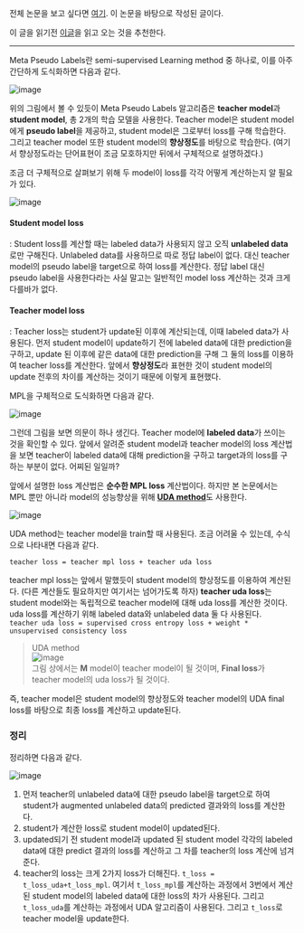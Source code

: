 전체 논문을 보고 싶다면 [여기](https://arxiv.org/pdf/2003.10580v4.pdf). 이 논문을 바탕으로 작성된 글이다.

이 글을 읽기전 [이글](UDA)을 읽고 오는 것을 추천한다.

---

Meta Pseudo Labels란 semi-supervised Learning method 중 하나로, 이를 아주 간단하게 도식화하면 다음과 같다.

![image](https://user-images.githubusercontent.com/84768279/127601205-e3fca04e-bb1e-47bb-89e5-701a47b3c985.png)

위의 그림에서 볼 수 있듯이 Meta Pseudo Labels 알고리즘은 **teacher model**과 **student model**, 총 2개의 학습 모델을 사용한다. Teacher model은 student model에게 **pseudo label**을 제공하고, student model은 그로부터 loss를 구해 학습한다. 그리고 teacher model 또한 student model의 **향상정도**를 바탕으로 학습한다. (여기서 향상정도라는 단어표현이 조금 모호하지만 뒤에서 구체적으로 설명하겠다.)

조금 더 구체적으로 살펴보기 위해 두 model이 loss를 각각 어떻게 계산하는지 알 필요가 있다. <br/>

![image](https://user-images.githubusercontent.com/84768279/127601214-5d1a36ed-291c-4d61-8152-6f6fff1646fc.png)

#### Student model loss
: Student loss를 계산할 때는 labeled data가 사용되지 않고 오직 **unlabeled data**로만 구해진다. Unlabeled data를 사용하므로 따로 정답 label이 없다. 대신 teacher model의 pseudo label을 target으로 하여 loss를 계산한다. 정답 label 대신 pseudo label을 사용한다라는 사실 말고는 일반적인 model loss 계산하는 것과 크게 다를바가 없다.

#### Teacher model loss
: Teacher loss는 student가 update된 이후에 계산되는데, 이때 labeled data가 사용된다. 먼저 student model이 update하기 전에 labeled data에 대한 prediction을 구하고, update 된 이후에 같은 data에 대한 prediction을 구해 그 둘의 loss를 이용하여 teacher loss를 계산한다. 앞에서 **향상정도**라 표현한 것이 student model의 update 전후의 차이를 계산하는 것이기 때문에 이렇게 표현했다.

MPL을 구체적으로 도식화하면 다음과 같다.

![image](https://user-images.githubusercontent.com/84768279/127972564-a40f442b-4db2-4ee1-a220-c4fb09b2e5b1.png)

그런데 그림을 보면 의문이 하나 생긴다. Teacher model에 **labeled data**가 쓰이는 것을 확인할 수 있다. 앞에서 알려준 student model과 teacher model의 loss 계산법을 보면 teacher이 labeled data에 대해 prediction을 구하고 target과의 loss를 구하는 부분이 없다. 어찌된 일일까?

앞에서 설명한 loss 계산법은 **순수한 MPL loss** 계산법이다. 하지만 본 논문에서는 MPL 뿐만 아니라 model의 성능향상을 위해 [**UDA method**](UDA)도 사용한다.

![image](https://user-images.githubusercontent.com/84768279/127981771-ae5ac3f4-6862-4ba8-9f3e-321b414bf766.png)

UDA method는 teacher model을 train할 때 사용된다. 조금 어려울 수 있는데, 수식으로 나타내면 다음과 같다.

`teacher loss = teacher mpl loss + teacher uda loss`

teacher mpl loss는 앞에서 말했듯이 student model의 향상정도를 이용하여 계산된다. (다른 계산들도 필요하지만 여기서는 넘어가도록 하자)
**teacher uda loss**는 student model와는 독립적으로 teacher model에 대해 uda loss를 계산한 것이다. uda loss를 계산하기 위해 labeled data와 unlabeled data 둘 다 사용된다. <br/>
`teacher uda loss = supervised cross entropy loss + weight * unsupervised consistency loss`
> UDA method <br/>
![image](https://user-images.githubusercontent.com/84768279/127980505-b5375416-f512-4ccd-9975-0ccf2338c9c7.png) <br/>
그림 상에서는 **M** model이 teacher model이 될 것이며, **Final loss**가 teacher model의 uda loss가 될 것이다.

즉, teacher model은 student model의 향상정도와 teacher model의 UDA final loss를 바탕으로 최종 loss를 계산하고 update된다.

### 정리

정리하면 다음과 같다.

![image](https://user-images.githubusercontent.com/84768279/127806713-43acad48-16cf-4ff1-8218-7043525c2f79.png)

1. 먼저 teacher의 unlabeled data에 대한 pseudo label을 target으로 하여 student가 augmented unlabeled data의 predicted 결과와의 loss를 계산한다.
2. student가 계산한 loss로 student model이 updated된다.
3. updated되기 전 student model과 updated 된 student model 각각의 labeled data에 대한 predict 결과의 loss를 계산하고 그 차를 teacher의 loss 계산에 넘겨준다.
4. teacher의 loss는 크게 2가지 loss가 더해진다. `t_loss = t_loss_uda+t_loss_mpl`. 여기서 `t_loss_mpl`를 계산하는 과정에서 3번에서 계산된 student model의 labeled data에 대한 loss의 차가 사용된다. 그리고 `t_loss_uda`를 계산하는 과정에서 UDA 알고리즘이 사용된다. 그리고 `t_loss`로 teacher model을 update한다.

